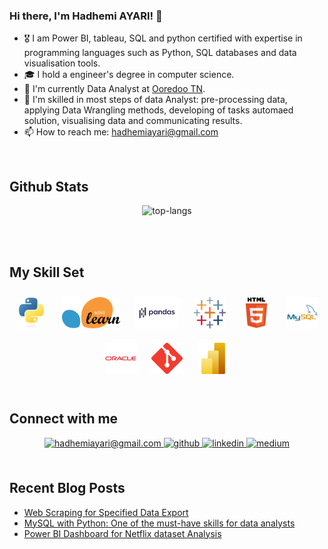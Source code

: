 ### Hi there, I'm Hadhemi AYARI! 👋

- 🎖️ I am Power BI, tableau, SQL and python certified with expertise in programming languages such as Python, SQL databases and data visualisation tools.
- 🎓 I hold a engineer's degree in computer science. 
- 🔭 I'm currently Data Analyst at [Ooredoo TN](https://www.ooredoo.tn/Business/en/accueil).
- 🎯 I'm skilled in most steps of data Analyst: pre-processing data, applying Data Wrangling methods, developing of tasks automaed solution, visualising data and communicating results.
- 📫 How to reach me: hadhemiayari@gmail.com

<br/>

## Github Stats

<div align="center">

![top-langs](https://github-readme-stats.vercel.app/api/top-langs?username=HadhemiAYARI&show_icons=true&theme=radical)

<!-- ![github stats](https://github-readme-stats.vercel.app/api?username=HadhemiAYARI&show_icons=true&theme=radical) -->
</div>
<br/>
<br/>

## My Skill Set

<div align="center">  
<img style="margin: 10px" src="https://github.com/HadhemiAYARI/HadhemiAYARI/blob/main/SVGs//python.svg" alt="Python" height="50" />   
<img style="margin: 10px" src="https://github.com/HadhemiAYARI/HadhemiAYARI/blob/main/SVGs//sklearn.svg" alt="Sklearn" height="50" /> 
<img style="margin: 10px" src="https://github.com/HadhemiAYARI/HadhemiAYARI/blob/main/SVGs//Pandas.svg" alt="Pandas" height="50" />  
<img style="margin: 10px" src="https://github.com/HadhemiAYARI/HadhemiAYARI/blob/main/SVGs//Tableau.svg" alt="Tableau" height="50" />   
<img style="margin: 10px" src="https://github.com/HadhemiAYARI/HadhemiAYARI/blob/main/SVGs//html5.svg" alt="HTML5" height="50" />  
<img style="margin: 10px" src="https://github.com/HadhemiAYARI/HadhemiAYARI/blob/main/SVGs//mysql.svg" alt="Mysql" height="50" />  
<img style="margin: 10px" src="https://github.com/HadhemiAYARI/HadhemiAYARI/blob/main/SVGs//oracle.svg" alt="Oracle" height="50" /> 
<img style="margin: 10px" src="https://github.com/HadhemiAYARI/HadhemiAYARI/blob/main/SVGs//git.svg" alt="Git" height="50" />  
<img style="margin: 10px" src="https://github.com/HadhemiAYARI/HadhemiAYARI/blob/main/SVGs//PowerBI.svg" alt="PowerBI" height="50" />  
</div>

<br/>

## Connect with me

<div align="center">
<a href="mailto:hadhemiayari@gmail.com" target="_blank">
    <img src=https://img.shields.io/badge/Gmail-D14836?style=for-the-badge&logo=gmail&logoColor=white
              alt="hadhemiayari@gmail.com" style="margin-bottom: 5px;" />
</a>
<a href="https://github.com/HadhemiAYARI" target="_blank">
<img src=https://img.shields.io/badge/github-%2324292e.svg?&style=for-the-badge&logo=github&logoColor=white alt=github style="margin-bottom: 5px;" />
</a>
<a href="https://www.linkedin.com/in/hadhemi-ayari-4b498413b/" target="_blank">
<img src=https://img.shields.io/badge/linkedin-%231E77B5.svg?&style=for-the-badge&logo=linkedin&logoColor=white alt=linkedin style="margin-bottom: 5px;" />
</a>
<a href="https://medium.com/@hadhemiayari" target="_blank">
<img src=https://img.shields.io/badge/medium-%23292929.svg?&style=for-the-badge&logo=medium&logoColor=white alt=medium style="margin-bottom: 5px;" />
</a>  
</div>

<br/>

## Recent Blog Posts

<!-- REFERENCE: https://github.com/gautamkrishnar/blog-post-workflow -->

<!-- BLOG-POST-LIST:START -->
- [Web Scraping for Specified Data Export](https://medium.com/@hadhemiayari/web-scraping-for-specified-data-export-7795e4760d49)
- [MySQL with Python: One of the must-have skills for data analysts](https://medium.com/@hadhemiayari/mysql-with-python-one-of-the-must-have-skills-for-data-analysts-84ac6228eeda)
- [Power BI Dashboard for Netflix dataset Analysis](https://medium.com/@hadhemiayari/power-bi-dashboard-for-netflix-dataset-analysis-73b96cf8ab36)
<!-- BLOG-POST-LIST:END -->
